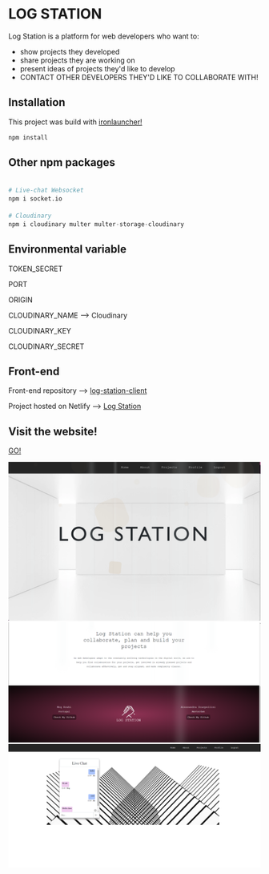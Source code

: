 # LOG STATION

Log Station is a platform for web developers who want to: 
- show projects they developed
- share projects they are working on
- present ideas of projects they'd like to develop
- CONTACT OTHER DEVELOPERS THEY'D LIKE TO COLLABORATE WITH!

## Installation

This project was build with [ironlauncher!](https://www.npmjs.com/package/ironlauncher)


```bash
npm install
```

## Other npm packages

```python

# Live-chat Websocket
npm i socket.io

# Cloudinary
npm i cloudinary multer multer-storage-cloudinary

```
## Environmental variable

TOKEN_SECRET

PORT

ORIGIN

CLOUDINARY_NAME --> Cloudinary 

CLOUDINARY_KEY

CLOUDINARY_SECRET


## Front-end
 
Front-end repository --> [log-station-client](https://github.com/italian-iranian-connection/log-station-client)

Project hosted on Netlify --> [Log Station](https://logstation.netlify.app)

## Visit the website!
[GO!](https://logstation.netlify.app)

![Home page](./image/Home-page-screenshot.png)
![Home page](./image/log-station-1.png)
![Live chat](./image/log-station-2.png)
